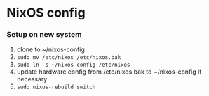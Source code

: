 # NixOS config

### Setup on new system
1. clone to ~/nixos-config
1. `sudo mv /etc/nixos /etc/nixos.bak`
1. `sudo ln -s ~/nixos-config /etc/nixos`
1. update hardware config from /etc/nixos.bak to ~/nixos-config if necessary
1. `sudo nixos-rebuild switch`
